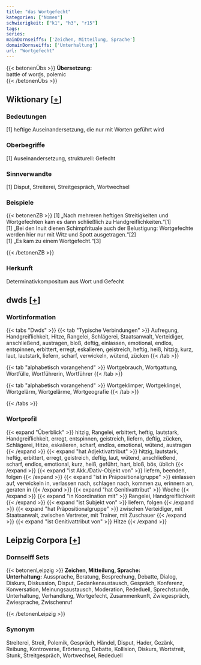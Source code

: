 ```yaml
---
title: "das Wortgefecht"
kategorien: ["Nomen"]
schwierigkeit: ["k1", "h3", "r15"]
tags:
series:
mainDornseiffs: ['Zeichen, Mitteilung, Sprache']
domainDornseiffs: ['Unterhaltung']
url: "Wortgefecht"
---
```


{{< betonenÜbs >}}
**Übersetzung:**  
battle of words, polemic  
{{< /betonenÜbs >}}

## Wiktionary [[+](https://de.wiktionary.org/wiki/Wortgefecht)]

### Bedeutungen
[1] heftige Auseinandersetzung, die nur mit Worten geführt wird  

### Oberbegriffe
[1] Auseinandersetzung, strukturell: Gefecht  

### Sinnverwandte
[1] Disput, Streiterei, Streitgespräch, Wortwechsel  

### Beispiele
{{< betonenZB >}}
[1] „Nach mehreren heftigen Streitigkeiten und Wortgefechten kam es dann schließlich zu Handgreiflichkeiten.“[1]  
[1] „Bei den Inuit dienen Schimpfrituale auch der Belustigung: Wortgefechte werden hier nur mit Witz und Spott ausgetragen.“[2]  
[1] „Es kam zu einem Wortgefecht.“[3]  

{{< /betonenZB >}}
### Herkunft
Determinativkompositum aus Wort und Gefecht  



## dwds [[+](https://www.dwds.de/wb/Wortgefecht)]

### Wortinformation
{{< tabs "Dwds" >}}
{{< tab "Typische Verbindungen" >}}
Aufregung, Handgreiflichkeit, Hitze, Rangelei, Schlägerei, Staatsanwalt, Verteidiger, anschließend, austragen, bloß, deftig, einlassen, emotional, endlos, entspinnen, erbittert, erregt, eskalieren, geistreich, heftig, heiß, hitzig, kurz, laut, lautstark, liefern, scharf, verwickeln, wütend, zücken
{{< /tab >}}

{{< tab "alphabetisch vorangehend" >}}
Wortgebrauch, Wortgattung, Wortfülle, Wortführerin, Wortführer
{{< /tab >}}

{{< tab "alphabetisch vorangehend" >}}
Wortgeklimper, Wortgeklingel, Wortgelärm, Wortgelärme, Wortgeografie
{{< /tab >}}

{{< /tabs >}}

### Wortprofil
{{< expand "Überblick" >}} hitzig, Rangelei, erbittert, heftig, lautstark, Handgreiflichkeit, erregt, entspinnen, geistreich, liefern, deftig, zücken, Schlägerei, Hitze, eskalieren, scharf, endlos, emotional, wütend, austragen {{< /expand >}}
{{< expand "hat Adjektivattribut" >}} hitzig, lautstark, heftig, erbittert, erregt, geistreich, deftig, laut, wütend, anschließend, scharf, endlos, emotional, kurz, heiß, geführt, hart, bloß, bös, üblich {{< /expand >}}
{{< expand "ist Akk./Dativ-Objekt von" >}} liefern, beenden, folgen {{< /expand >}}
{{< expand "ist in Präpositionalgruppe" >}} einlassen auf, verwickeln in, verlassen nach, schlagen nach, kommen zu, erinnern an, geraten in {{< /expand >}}
{{< expand "hat Genitivattribut" >}} Woche {{< /expand >}}
{{< expand "in Koordination mit" >}} Rangelei, Handgreiflichkeit {{< /expand >}}
{{< expand "ist Subjekt von" >}} liefern, folgen {{< /expand >}}
{{< expand "hat Präpositionalgruppe" >}} zwischen Verteidiger, mit Staatsanwalt, zwischen Vertreter, mit Trainer, mit Zuschauer {{< /expand >}}
{{< expand "ist Genitivattribut von" >}} Hitze {{< /expand >}}

## Leipzig Corpora [[+](https://corpora.uni-leipzig.de/en/res?word=Wortgefecht&corpusId=deu_newscrawl-public_2018)]

### Dornseiff Sets
{{< betonenLeipzig >}}
**Zeichen, Mitteilung, Sprache:**  
**Unterhaltung:** Aussprache, Beratung, Besprechung, Debatte, Dialog, Diskurs, Diskussion, Disput, Gedankenaustausch, Gespräch, Konferenz, Konversation, Meinungsaustausch, Moderation, Rededuell, Sprechstunde, Unterhaltung, Verhandlung, Wortgefecht, Zusammenkunft, Zwiegespräch, Zwiesprache, Zwischenruf  

{{< /betonenLeipzig >}}

### Synonym
Streiterei, Streit, Polemik, Gespräch, Händel, Disput, Hader, Gezänk, Reibung, Kontroverse, Erörterung, Debatte, Kollision, Diskurs, Wortstreit, Stunk, Streitgespräch, Wortwechsel, Rededuell

